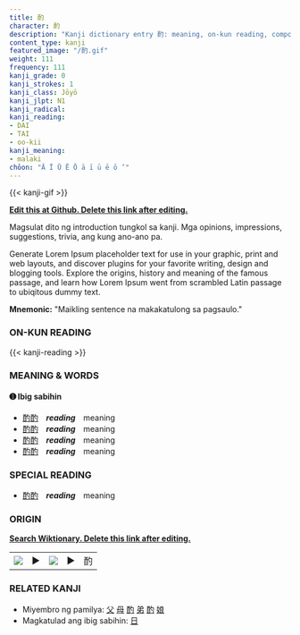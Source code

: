 ```yaml
---
title: 酌
character: 酌
description: "Kanji dictionary entry 酌: meaning, on-kun reading, compounds, origin, related kanji"
content_type: kanji
featured_image: "/酌.gif"
weight: 111
frequency: 111
kanji_grade: 0
kanji_strokes: 1
kanji_class: Jōyō
kanji_jlpt: N1
kanji_radical: 
kanji_reading: 
- DAI
- TAI
- oo-kii
kanji_meaning:
- malaki
chōon: "Ā Ī Ū Ē Ō ā ī ū ē ō ’"
---
```

[//]: # (Don't edit the line below. Kanji animated GIF code is automatically generated.)
{{< kanji-gif >}}

[//]: # (Edit below this line.)

**[Edit this at Github. Delete this link after editing.](https://github.com/tim0g/tim/tree/main/content/kanji/酌/index.md)**

Magsulat dito ng introduction tungkol sa kanji. Mga opinions, impressions, suggestions, trivia, ang kung ano-ano pa.

Generate Lorem Ipsum placeholder text for use in your graphic, print and web layouts, and discover plugins for your favorite writing, design and blogging tools. Explore the origins, history and meaning of the famous passage, and learn how Lorem Ipsum went from scrambled Latin passage to ubiqitous dummy text.
 
**Mnemonic:** "Maikling sentence na makakatulong sa pagsaulo."

### ON-KUN READING

[//]: # (Don't edit the line below. ON-KUN READING code is automatically generated.)
{{< kanji-reading >}}

### MEANING & WORDS

#### ➊ **Ibig sabihin**
  - [酌](../酌)[酌](../酌)　***reading***　meaning
  - [酌](../酌)[酌](../酌)　***reading***　meaning
  - [酌](../酌)[酌](../酌)　***reading***　meaning
  - [酌](../酌)[酌](../酌)　***reading***　meaning

### SPECIAL READING
  - [酌](../酌)[酌](../酌)　***reading***　meaning

### ORIGIN

**[Search Wiktionary. Delete this link after editing.](https://wiktionary.org/wiki/酌)**
<table class="kanji-table"><tr><td>
<img src="60px-酌-bronze.svg.png">
</td><td>▶</td><td>
<img src="60px-酌-oracle.svg.png">
</td><td>▶</td>
<td class="kanji-origin">酌</td>
</tr></table>

### RELATED KANJI
- Miyembro ng pamilya: [父](../父) [母](../母) [酌](../酌) [弟](../弟) [酌](../酌) [娘](../娘)
- Magkatulad ang ibig sabihin: [日](../日)
